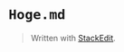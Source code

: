 `Hoge.md`
===



> Written with [StackEdit](https://stackedit.io/).
<!--stackedit_data:
eyJoaXN0b3J5IjpbNzc3Mjc5NDNdfQ==
-->